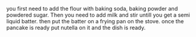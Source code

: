 you first need to add the flour with baking soda, baking powder and powdered sugar. Then you need to add milk and stir untill you get a semi liquid batter. then put the batter on a frying pan on the stove. once the pancake is ready put nutella on it and the dish is ready.